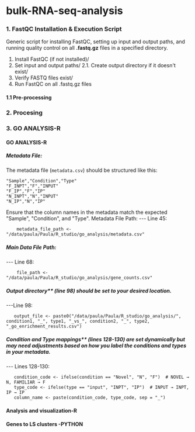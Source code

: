# bulk-RNA-seq-analysis
### 1. FastQC Installation & Execution Script
Generic script for installing FastQC, setting up input and output paths, and running quality control on all **.fastq.gz** files in a specified directory.
1. Install FastQC (if not installed)/
2. Set input and output paths/
2.1. Create output directory if it doesn't exist/
3. Verify FASTQ files exist/
4. Run FastQC on all .fastq.gz files
#### 1.1 Pre-processing
### 2. Procesing
### 3. GO ANALYSIS-R

#### GO ANALYSIS-R

##### Metadata File:
The metadata file (`metadata.csv`) should be structured like this:

```csv
"Sample","Condition","Type"
"F_INPT","F","INPUT"
"F_IP","F","IP"
"N_INPT","N","INPUT"
"N_IP","N","IP"
```

Ensure that the column names in the metadata match the expected "Sample", "Condition", and "Type".
Metadata File Path:
--- Line 45: 
```
    metadata_file_path <- "/data/paula/Paula/R_studio/go_analysis/metadata.csv"
```
##### Main Data File Path:
--- Line 68:
```
    file_path <- "/data/paula/Paula/R_studio/go_analysis/gene_counts.csv"
```
##### Output directory** (line 98) should be set to your desired location.
---Line 98:
```
   output_file <- paste0("/data/paula/Paula/R_studio/go_analysis/", condition1, "_", type1, "_vs_", condition2, "_", type2, "_go_enrichment_results.csv")
```

##### Condition and Type mappings** (lines 128-130) are set dynamically but may need adjustments based on how you label the conditions and types in your metadata.
--- Lines 128-130:
```
   condition_code <- ifelse(condition == "Novel", "N", "F")  # NOVEL → N, FAMILIAR → F
   type_code <- ifelse(type == "input", "INPT", "IP")  # INPUT → INPT, IP → IP
   column_name <- paste(condition_code, type_code, sep = "_")
```

#### Analysis and visualization-R
#### Genes to LS clusters -PYTHON
